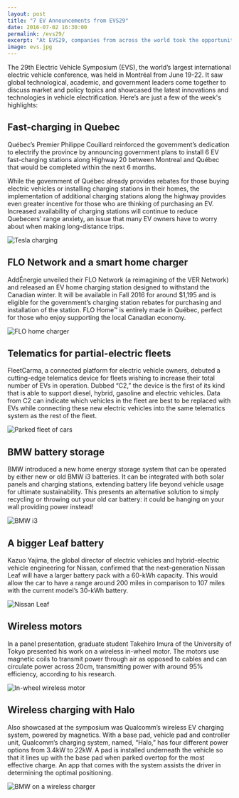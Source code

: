 ```yaml
---
layout: post
title: "7 EV Announcements from EVS29"
date: 2016-07-02 16:30:00
permalink: /evs29/
excerpt: "At EVS29, companies from across the world took the opportunity to release and showcase their latest innovations and technologies on a global stage."
image: evs.jpg
---
```


The 29th Electric Vehicle Symposium (EVS), the world’s largest international electric vehicle conference, was held in Montréal from June 19-22. It saw global technological, academic, and government leaders come together to discuss market and policy topics and showcased the latest innovations and technologies in vehicle electrification. Here’s are just a few of the week's highlights:

## Fast-charging in Quebec

Québec’s Premier Philippe Couillard reinforced the government’s dedication to electrify the province by announcing government plans to install 6 EV fast-charging stations along Highway 20 between Montreal and Québec that would be completed within the next 6 months.

While the government of Québec already provides rebates for those buying electric vehicles or installing charging stations in their homes, the implementation of additional charging stations along the highway provides even greater incentive for those who are thinking of purchasing an EV. Increased availability of charging stations will continue to reduce Quebecers' range anxiety, an issue that many EV owners have to worry about when making long-distance trips.

![Tesla charging](../img/evs29/image01.jpg)

## FLO Network and a smart home charger

AddÉnergie unveiled their FLO Network (a reimagining of the VER Network) and released an EV home charging station designed to withstand the Canadian winter. It will be available in Fall 2016 for around $1,195 and is eligible for the government’s charging station rebates for purchasing and installation of the station. FLO Home™ is entirely made in Québec, perfect for those who enjoy supporting the local Canadian economy.

![FLO home charger](../img/evs29/image05.jpg)

## Telematics for partial-electric fleets

FleetCarma, a connected platform for electric vehicle owners, debuted a cutting-edge telematics device for fleets wishing to increase their total number of EVs in operation. Dubbed “C2,” the device is the first of its kind that is able to support diesel, hybrid, gasoline and electric vehicles. Data from C2 can indicate which vehicles in the fleet are best to be replaced with EVs while connecting these new electric vehicles into the same telematics system as the rest of the fleet.

![Parked fleet of cars](../img/evs29/image00.png)

## BMW battery storage

BMW introduced a new home energy storage system that can be operated by either new or old BMW i3 batteries. It can be integrated with both solar panels and charging stations, extending battery life beyond vehicle usage for ultimate sustainability. This presents an alternative solution to simply recycling or throwing out your old car battery: it could be hanging on your wall providing power instead!

![BMW i3](../img/evs29/image06.png)

## A bigger Leaf battery

Kazuo Yajima, the global director of electric vehicles and hybrid-electric vehicle engineering for Nissan, confirmed that the next-generation Nissan Leaf will have a larger battery pack with a 60-kWh capacity. This would allow the car to have a range around 200 miles in comparison to 107 miles with the current model’s 30-kWh battery.

![Nissan Leaf](../img/evs29/image04.png)

## Wireless motors

In a panel presentation, graduate student Takehiro Imura of the University of Tokyo presented his work on a wireless in-wheel motor. The motors use magnetic coils to transmit power through air as opposed to cables and can circulate power across 20cm, transmitting power with around 95% efficiency, according to his research.

![In-wheel wireless motor](../img/evs29/image03.png)

## Wireless charging with Halo

Also showcased at the symposium was Qualcomm’s wireless EV charging system, powered by magnetics. With a base pad, vehicle pad and controller unit, Qualcomm’s charging system, named, “Halo,” has four different power options from 3.4kW to 22kW. A pad is installed underneath the vehicle so that it lines up with the base pad when parked overtop for the most effective charge. An app that comes with the system assists the driver in determining the optimal positioning.

![BMW on a wireless charger](../img/evs29/image02.jpg)
